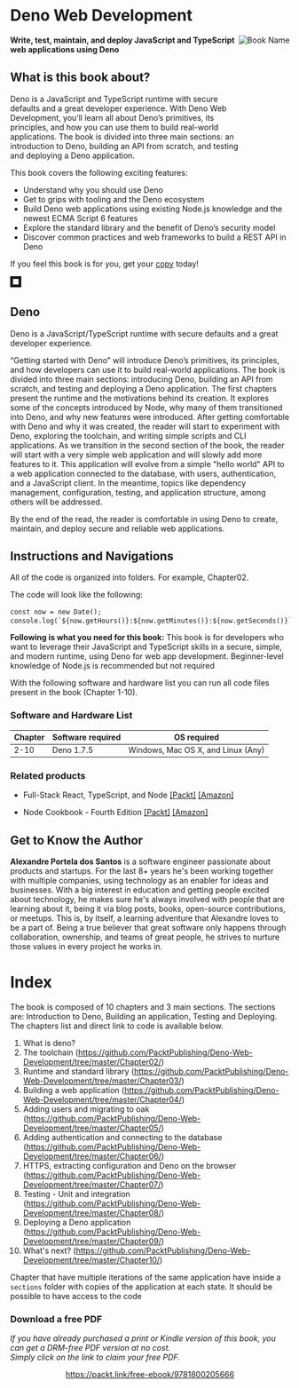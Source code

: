 # Deno Web Development

<a href="https://www.packtpub.com/in/web-development/getting-started-with-deno"><img src="https://www.packtpub.com/media/catalog/product/cache/4cdce5a811acc0d2926d7f857dceb83b/9/7/9781800205666-original_137.jpeg" alt="Book Name" height="256px" align="right"></a>

**Write, test, maintain, and deploy JavaScript and TypeScript web applications using Deno**

## What is this book about?
Deno is a JavaScript and TypeScript runtime with secure defaults and a great developer experience. With Deno Web Development, you’ll learn all about Deno’s primitives, its principles, and how you can use them to build real-world applications. The book is divided into three main sections: an introduction to Deno, building an API from scratch, and testing and deploying a Deno application.

This book covers the following exciting features: 
* Understand why you should use Deno
* Get to grips with tooling and the Deno ecosystem
* Build Deno web applications using existing Node.js knowledge and the newest ECMA Script 6 features
* Explore the standard library and the benefit of Deno’s security model
* Discover common practices and web frameworks to build a REST API in Deno

If you feel this book is for you, get your [copy](https://www.amazon.com/dp/180020566X) today!

<a href="https://www.packtpub.com/?utm_source=github&utm_medium=banner&utm_campaign=GitHubBanner"><img src="https://raw.githubusercontent.com/PacktPublishing/GitHub/master/GitHub.png" 
alt="https://www.packtpub.com/" border="5" /></a>

## Deno

Deno is a JavaScript/TypeScript runtime with secure defaults and a great developer experience.

“Getting started with Deno” will introduce Deno’s primitives, its principles, and how developers can use it to build real-world applications. The book is divided into three main sections: introducing Deno, building an API from scratch, and testing and deploying a Deno application. The first chapters present the runtime and the motivations behind its creation. It explores some of the concepts introduced by Node, why many of them transitioned into Deno, and why new features were introduced. After getting comfortable with Deno and why it was created, the reader will start to experiment with Deno, exploring the toolchain, and writing simple scripts and CLI applications.
As we transition in the second section of the book, the reader will start with a very simple web application and will slowly add more features to it. This application will evolve from a simple "hello world" API to a web application connected to the database, with users, authentication, and a JavaScript client. In the meantime, topics like dependency management, configuration, testing, and application structure, among others will be addressed. 

By the end of the read, the reader is comfortable in using Deno to create, maintain, and deploy secure and reliable web applications.


## Instructions and Navigations
All of the code is organized into folders. For example, Chapter02.

The code will look like the following:
```
const now = new Date();
console.log(`${now.getHours()}:${now.getMinutes()}:${now.getSeconds()}`);

```

**Following is what you need for this book:**
This book is for developers who want to leverage their JavaScript and TypeScript skills in a secure, simple, and modern runtime, using Deno for web app development. Beginner-level knowledge of Node.js is recommended but not required

With the following software and hardware list you can run all code files present in the book (Chapter 1-10).

### Software and Hardware List

| Chapter  | Software required                   | OS required                        |
| -------- | ------------------------------------| -----------------------------------|
| 2-10        | Deno 1.7.5                           | Windows, Mac OS X, and Linux (Any) |


### Related products <Other books you may enjoy>
* Full-Stack React, TypeScript, and Node [[Packt]](https://www.packtpub.com/product/full-stack-react-typescript-and-node/9781839219931) [[Amazon]](https://www.amazon.com/dp/1839219939)

* Node Cookbook - Fourth Edition [[Packt]](https://www.packtpub.com/product/node-cookbook-fourth-edition/9781838558758?utm_source=github&utm_medium=repository&utm_campaign=9781838558758) [[Amazon]](https://www.amazon.com/dp/1838558756)

## Get to Know the Author
**Alexandre Portela dos Santos**
is a software engineer passionate about products and startups. For the last 8+ years he's been working together with multiple companies, using technology as an enabler for ideas and businesses. With a big interest in education and getting people excited about technology, he makes sure he's always involved with people that are learning about it, being it via blog posts, books, open-source contributions, or meetups. This is, by itself, a learning adventure that Alexandre loves to be a part of. Being a true believer that great software only happens through collaboration, ownership, and teams of great people, he strives to nurture those values in every project he works in.

# Index

The book is composed of 10 chapters and 3 main sections. The sections are: Introduction to Deno, Building an application, Testing and Deploying. The chapters list and direct link to code is available below.

1. What is deno?
2. The toolchain (https://github.com/PacktPublishing/Deno-Web-Development/tree/master/Chapter02/)
3. Runtime and standard library (https://github.com/PacktPublishing/Deno-Web-Development/tree/master/Chapter03/)
4. Building a web application (https://github.com/PacktPublishing/Deno-Web-Development/tree/master/Chapter04/)
5. Adding users and migrating to oak (https://github.com/PacktPublishing/Deno-Web-Development/tree/master/Chapter05/)
6. Adding authentication and connecting to the database (https://github.com/PacktPublishing/Deno-Web-Development/tree/master/Chapter06/)
7. HTTPS, extracting configuration and Deno on the browser (https://github.com/PacktPublishing/Deno-Web-Development/tree/master/Chapter07/)
8. Testing - Unit and integration (https://github.com/PacktPublishing/Deno-Web-Development/tree/master/Chapter08/)
9. Deploying a Deno application (https://github.com/PacktPublishing/Deno-Web-Development/tree/master/Chapter09/)
10. What's next? (https://github.com/PacktPublishing/Deno-Web-Development/tree/master/Chapter10/)

Chapter that have multiple iterations of the same application have inside a `sections` folder with copies of the application at each state. It should be possible to have access to the code

### Download a free PDF

 <i>If you have already purchased a print or Kindle version of this book, you can get a DRM-free PDF version at no cost.<br>Simply click on the link to claim your free PDF.</i>
<p align="center"> <a href="https://packt.link/free-ebook/9781800205666">https://packt.link/free-ebook/9781800205666 </a> </p>